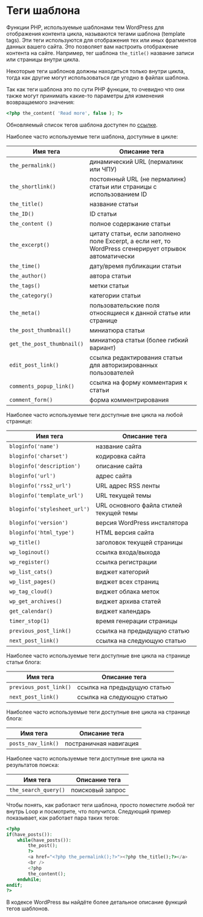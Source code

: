 # Теги шаблона

Функции РНР, используемые шаблонами тем WordPress для отображения кон­тента цикла, называются тегами шаблона (template tags). Эти теги используются для отображения тех или иных фрагментов данных вашего сайта. Это позволяет вам настроить отображение контента на сайте. Например, тег шаблона `the_title()` название записи или страницы внутри цикла.

Некоторые теги шаблонов должны находиться только внутри цикла, тогда как другие могут использоваться где угодно в файлах шаблона.

Так как теги шаблона это по сути PHP функции, то очевидно что они также могут принимать какие-то параметры для изменения возвращаемого значения:

```php
<?php the_content( 'Read more', false ); ?>
```

Обновляемый список тегов шаблона доступен по [ссылке](http://codex.wordpress.org/Template_Tags).

Наиболее часто используемые теги шаблона, доступные в цикле:

Имя тега                      | Описание тега
---                           | ---
`the_permalink()`             | динамический URL (пермалинк или ЧПУ)
`the_shortlink()`             | постоянный URL (не пермалинк) статьи или страницы с использованием ID
`the_title()`                 | название статьи
`the_ID()`                    | ID статьи
`the_content ()`              | полное содержание статьи
`the_excerpt()`               | цитату статьи, если за­полнено поле Excerpt, а если нет, то WordPress сгенерирует отрывок автоматически
`the_time()`                  | дату/время публикации статьи
`the_author()`                | автора статьи
`the_tags()`                  | метки статьи
`the_category()`              | категории статьи
`the_meta()`                  | пользовательские поля относящиеся к данной статье или странице
`the_post_thumbnail()`        | миниатюра статьи
`get_the_post_thumbnail()`    | миниатюра статьи (более гибкий вариант)
`edit_post_link()`            | ссылка редактирования статьи для авторизированных пользователей
`comments_popup_link()`       | ссылка на форму комментария к статьи
`comment_form()`              | форма комментрирования

Наиболее часто используемые теги доступные вне цикла на любой странице:

Имя тега                      | Описание тега
---                           | ---
`bloginfo('name')`            | название сайта
`bloginfo('charset')`         | кодировка сайта
`bloginfo('description')`     | описание сайта
`bloginfo('url')`             | адрес сайта
`bloginfo('rss2_url')`        | URL адрес RSS ленты
`bloginfo('template_url')`    | URL текущей темы
`bloginfo('stylesheet_url')`  | URL основного файла стилей текущей темы
`bloginfo('version')`         | версия WordPress инсталятора
`bloginfo('html_type')`       | HTML версия сайта
`wp_title()`                  | заголовок текущей страницы
`wp_loginout()`               | ссылка входа/выхода
`wp_register()`               | ссылка регистрации
`wp_list_cats()`              | виджет категорий
`wp_list_pages()`             | виджет всех страниц
`wp_tag_cloud()`              | виджет облака меток
`wp_get_archives()`           | виджет архива статей
`get_calendar()`              | виджет календарь
`timer_stop(1)`               | время генерации страницы
`previous_post_link()`        | ссылка на предыдущую статью
`next_post_link()`            | ссылка на следующую статью

Наиболее часто используемые теги доступные вне цикла на странице статьи блога:

Имя тега                      | Описание тега
---                           | ---
`previous_post_link()`        | ссылка на предыдущую статью
`next_post_link()`            | ссылка на следующую статью

Наиболее часто используемые теги доступные вне цикла на странице блога:

Имя тега                      | Описание тега
---                           | ---
`posts_nav_link()`            | постраничная навигация

Наиболее часто используемые теги доступные вне цикла на результатов поиска:

Имя тега                      | Описание тега
---                           | ---
`the_search_query()`          | поисковый запрос

Чтобы понять, как работают теги шаблона, просто поместите любой тег внутрь Loop и посмотрите, что получится. Следующий пример показывает, как работает пара таких тегов:

```php
<?php
if(have_posts()):
    while(have_posts()): 
        the_post();
        ?>
        <a href="<?php the_permalink();?>"><?php the_title();?></a>
        <br />
        <?php
        the_content();
    endwhile;
endif;
?>
```

В кодексе WordPress вы найдёте более детальное описание функций тегов шаблонов.